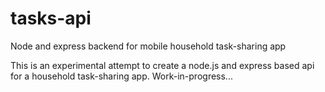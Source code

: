 # tasks-api
Node and express backend for mobile household task-sharing app

This is an experimental attempt to create a node.js and express based api for a household task-sharing app. Work-in-progress...
